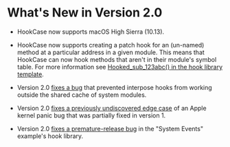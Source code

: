 # What's New in Version 2.0

* HookCase now supports macOS High Sierra (10.13).

* HookCase now supports creating a patch hook for an (un-named) method
at a particular address in a given module.  This means that HookCase
can now hook methods that aren't in their module's symbol table.  For
more information see
[Hooked_sub_123abc() in the hook library template](HookLibraryTemplate/hook.mm#L810).

* Version 2.0 [fixes a bug](HookCase/HookCase/HookCase.cpp#L8144) that
prevented interpose hooks from working outside the shared cache of
system modules.

* Version 2.0
[fixes a previously undiscovered edge case](HookCase/HookCase/HookCase.cpp#L9409)
of an Apple kernel panic bug that was partially fixed in version 1.

* Version 2.0
[fixes a premature-release bug](Examples/events/hook.mm#L1179)
in the "System Events" example's hook library.
